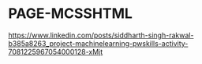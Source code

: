 # PAGE-MCSSHTML
https://www.linkedin.com/posts/siddharth-singh-rakwal-b385a8263_project-machinelearning-pwskills-activity-7081225967054000128-xMjt
